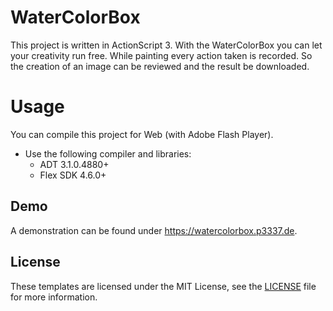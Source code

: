 # WaterColorBox

This project is written in ActionScript 3.
With the WaterColorBox you can let your creativity run free. While painting every action taken is recorded. So the creation of an image can be reviewed and the result be downloaded.



# Usage

You can compile this project for Web (with Adobe Flash Player).

* Use the following compiler and libraries:
  * ADT 3.1.0.4880+
  * Flex SDK 4.6.0+



## Demo

A demonstration can be found under https://watercolorbox.p3337.de.



## License

These templates are licensed under the MIT License, see the [LICENSE](LICENSE) file for more information.
